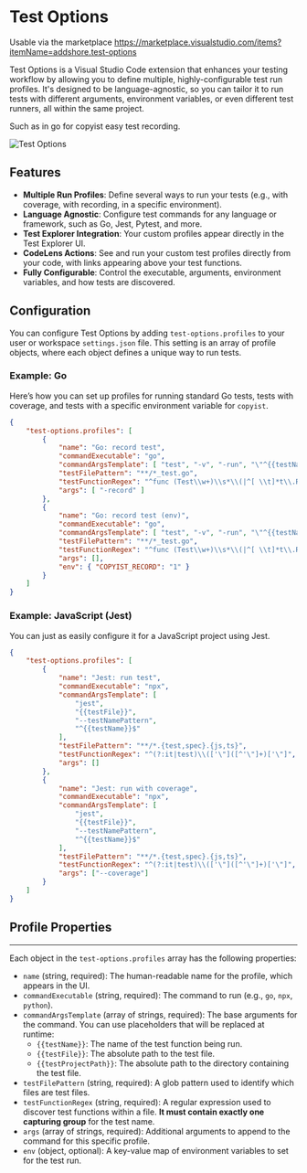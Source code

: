 # Test Options

Usable via the marketplace https://marketplace.visualstudio.com/items?itemName=addshore.test-options

Test Options is a Visual Studio Code extension that enhances your testing workflow by allowing you to define multiple, highly-configurable test run profiles. It's designed to be language-agnostic, so you can tailor it to run tests with different arguments, environment variables, or even different test runners, all within the same project.

Such as in go for copyist easy test recording.

![Test Options](https://i.imgur.com/fdetFrs.png)

## Features

- **Multiple Run Profiles**: Define several ways to run your tests (e.g., with coverage, with recording, in a specific environment).
- **Language Agnostic**: Configure test commands for any language or framework, such as Go, Jest, Pytest, and more.
- **Test Explorer Integration**: Your custom profiles appear directly in the Test Explorer UI.
- **CodeLens Actions**: See and run your custom test profiles directly from your code, with links appearing above your test functions.
- **Fully Configurable**: Control the executable, arguments, environment variables, and how tests are discovered.

## Configuration

You can configure Test Options by adding `test-options.profiles` to your user or workspace `settings.json` file. This setting is an array of profile objects, where each object defines a unique way to run tests.

### Example: Go

Here’s how you can set up profiles for running standard Go tests, tests with coverage, and tests with a specific environment variable for `copyist`.

```json
{
    "test-options.profiles": [
        {
            "name": "Go: record test",
            "commandExecutable": "go",
            "commandArgsTemplate": [ "test", "-v", "-run", "\"^{{testName}}$\"" ],
            "testFilePattern": "**/*_test.go",
            "testFunctionRegex": "^func (Test\\w+)\\s*\\(|^[ \\t]*t\\.Run\\(\\\"([^\\\"]+)\\\"",
            "args": [ "-record" ]
        },
        {
            "name": "Go: record test (env)",
            "commandExecutable": "go",
            "commandArgsTemplate": [ "test", "-v", "-run", "\"^{{testName}}$\"" ],
            "testFilePattern": "**/*_test.go",
            "testFunctionRegex": "^func (Test\\w+)\\s*\\(|^[ \\t]*t\\.Run\\(\\\"([^\\\"]+)\\\"",
            "args": [],
            "env": { "COPYIST_RECORD": "1" }
        }
    ]
}
```

### Example: JavaScript (Jest)

You can just as easily configure it for a JavaScript project using Jest.

```json
{
    "test-options.profiles": [
        {
            "name": "Jest: run test",
            "commandExecutable": "npx",
            "commandArgsTemplate": [
                "jest",
                "{{testFile}}",
                "--testNamePattern",
                "^{{testName}}$"
            ],
            "testFilePattern": "**/*.{test,spec}.{js,ts}",
            "testFunctionRegex": "^(?:it|test)\\(['\"]([^'\"]+)['\"]",
            "args": []
        },
        {
            "name": "Jest: run with coverage",
            "commandExecutable": "npx",
            "commandArgsTemplate": [
                "jest",
                "{{testFile}}",
                "--testNamePattern",
                "^{{testName}}$"
            ],
            "testFilePattern": "**/*.{test,spec}.{js,ts}",
            "testFunctionRegex": "^(?:it|test)\\(['\"]([^'\"]+)['\"]",
            "args": ["--coverage"]
        }
    ]
}
```

## Profile Properties

----
Each object in the `test-options.profiles` array has the following properties:
* `name` (string, required): The human-readable name for the profile, which appears in the UI.
* `commandExecutable` (string, required): The command to run (e.g., `go`, `npx`, `python`).
* `commandArgsTemplate` (array of strings, required): The base arguments for the command. You can use placeholders that will be replaced at runtime:
    - `{{testName}}`: The name of the test function being run.
    - `{{testFile}}`: The absolute path to the test file.
    - `{{testProjectPath}}`: The absolute path to the directory containing the test file.
* `testFilePattern` (string, required): A glob pattern used to identify which files are test files.
* `testFunctionRegex` (string, required): A regular expression used to discover test functions within a file. **It must contain exactly one capturing group** for the test name.
* `args` (array of strings, required): Additional arguments to append to the command for this specific profile.
* `env` (object, optional): A key-value map of environment variables to set for the test run.

